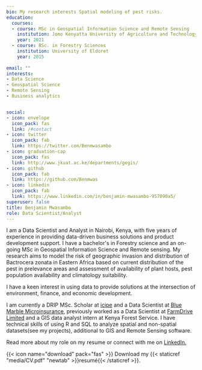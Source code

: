 ```yaml
---
bio: My research interests Spatial modeling of pest risks.
education:
  courses:
  - course: MSc in Geospatial Information Science and Remote Sensing
    institution: Jomo Kenyatta University of Agriculture and Technology
    year: 2021
  - course: BSc. in Forestry Sciences
    institution: University of Eldoret
    year: 2015
 
email: ""
interests:
- Data Science
- Geospatial Science 
- Remote Sensing
- Business analytics


social:
- icon: envelope
  icon_pack: fas
  link: /#contact
- icon: twitter
  icon_pack: fab
  link: https://twitter.com/Benmwasambo
- icon: graduation-cap
  icon_pack: fas
  link: http://www.jkuat.ac.ke/departments/gegis/
- icon: github
  icon_pack: fab
  link: https://github.com/Benmwas
- icon: linkedin
  icon_pack: fab
  link: https://www.linkedin.com/in/benjamin-mwasambo-957090a5/
superuser: false
title: Benjamin Mwasambo
role: Data Scientist/Analyst
---
```


I am a Data Scientist and Analyst in Nairobi, Kenya, with five years of experience in providing data-driven business solutions and product development support. I have a bachelor's in Forestry science and an on-going MSc in Geospatial Information Science and Remote sensing. My research aims to model the risk of geographic invasion and distribution of Bactrocera zonata in Eastern Africa based on current distribution of the pest in prelevance areas and assessment of availability of plant hosts, pest population availability and climatology suitability.

I have a keen interest in using data to provide solutions at the intersection of environment, finance, and economic development. 


I am currently a DRIP MSc. Scholar at [icipe](http://www.icipe.org/capacity_building/students/benjamin-mwamburi-mwasambo-kenya) and a  Data Scientist at [Blue Marble Microinsurance](https://bluemarblemicro.com/team), previously worked as a Data Scientist at [FarmDrive Limited](https://farmdrive.co.ke/) and a GIS data analyst intern at Kenya Forest Service. I have technical skills of using R and SQL to analyze spatial and non-spatial datasets(see my projects), additional to GIS and Remote Sensing software. 

Read more about my role on my resume or connect with me on [LinkedIn.]( https://www.linkedin.com/in/benjamin-mwasambo-957090a5/)

{{< icon name="download" pack="fas" >}} Download my {{< staticref "media/CV.pdf" "newtab" >}}resumé{{< /staticref >}}.
